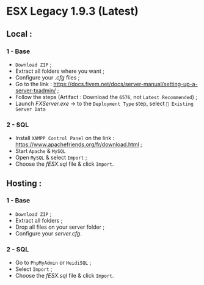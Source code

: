 # ESX Legacy 1.9.3 (Latest)


## Local :

### 1 - Base
- `Download ZIP` ;
- Extract all folders where you want ;
- Configure your *.cfg* files ;
- Go to the link : https://docs.fivem.net/docs/server-manual/setting-up-a-server-txadmin/ ;
- Follow the steps (Artifact : Download the `6576`, not `Latest Recommended`) ;
- Launch *FXServer.exe* → to the `Deployment Type` step, select `📁 Existing Server Data`
### 2 - SQL
- Install `XAMPP Control Panel` on the link : https://www.apachefriends.org/fr/download.html ;
- Start `Apache` & `MySQL`
- Open `MySQL` & select `Import` ;
- Choose the *fESX.sql* file & click `Import`.

## Hosting :

### 1 - Base
- `Download ZIP` ;
- Extract all folders ;
- Drop all files on your server folder ;
- Configure your *server.cfg*.
### 2 - SQL
- Go to `PhpMyAdmin` or `HeidiSQL` ;
- Select `Import` ;
- Choose the *fESX.sql* file & click `Import`.
